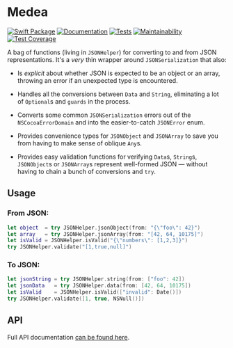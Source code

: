 # Medea

[![Swift Package](https://img.shields.io/static/v1?label=Swift&message=Package&logo=Swift&color=fa7343&style=flat)](https://github.com/Apple/swift-package-manager)
[![Documentation](https://jemmons.github.io/Medea/badge.svg)](https://jemmons.github.io/Medea/Enums/JSONHelper.html)
[![Tests](https://github.com/jemmons/Medea/workflows/master/badge.svg)](https://github.com/jemmons/Medea/actions?query=workflow%3A%22master%22)
[![Maintainability](https://api.codeclimate.com/v1/badges/ebe6d495ac3e3c1666a4/maintainability)](https://codeclimate.com/github/jemmons/Medea/maintainability)
[![Test Coverage](https://api.codeclimate.com/v1/badges/ebe6d495ac3e3c1666a4/test_coverage)](https://codeclimate.com/github/jemmons/Medea/test_coverage)

A bag of functions (living in `JSONHelper`) for converting to and from JSON representations. It's a *very* thin wrapper around `JSONSerialization` that also:
 
 * Is *explicit* about whether JSON is expected to be an object or an array, throwing an error if an unexpected type is encountered.

 * Handles all the conversions between `Data` and `String`, eliminating a lot of `Optional`s and `guards` in the process.

 * Converts some common `JSONSerialization` errors out of the `NSCocoaErrorDomain` and into the easier-to-catch `JSONError` enum.

 * Provides convenience types for `JSONObject` and `JSONArray` to save you from having to make sense of oblique `Any`s.

 * Provides easy validation functions for verifying `Data`s, `String`s, `JSONObject`s or `JSONArray`s represent well-formed JSON — without having to chain a bunch of conversions and `try`.

## Usage

### From JSON:

```swift
let object  = try JSONHelper.jsonObject(from: "{\"foo\": 42}")
let array   = try JSONHelper.jsonArray(from: "[42, 64, 10175]")
let isValid = JSONHelper.isValid("{\"numbers\": [1,2,3]}")
try JSONHelper.validate("[1,true,null]")
```

### To JSON:

```swift
let jsonString = try JSONHelper.string(from: ["foo": 42])
let jsonData   = try JSONHelper.data(from: [42, 64, 10175])
let isValid    = JSONHelper.isValid(["invalid": Date()])
try JSONHelper.validate([1, true, NSNull()])
```

## API
Full API documentation [can be found here](https://jemmons.github.io/Medea/Enums/JSONHelper.html).
